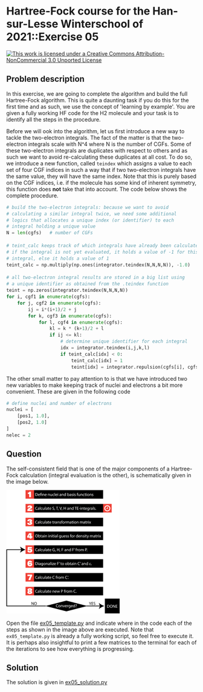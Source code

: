 # Hartree-Fock course for the Han-sur-Lesse Winterschool of 2021::Exercise 05

[![This work is licensed under a Creative Commons Attribution-NonCommercial 3.0 Unported License](https://i.creativecommons.org/l/by-nc/3.0/88x31.png)](http://creativecommons.org/licenses/by-nc/3.0/)

## Problem description
In this exercise, we are going to complete the algorithm and build the full
Hartree-Fock algorithm. This is quite a daunting task if you do this for the
first time and as such, we use the concept of 'learning by example'. You are
given a fully working HF code for the H2 molecule and your task is to identify
all the steps in the procedure.

Before we will ook into the algorithm, let us first introduce a new way to
tackle the two-electron integrals. The fact of the matter is that the two-
electron integrals scale with N^4 where N is the number of CGFs. Some of
these two-electron integrals are duplicates with respect to others and as
such we want to avoid re-calculating these duplicates at all cost. To do so,
we introduce a new function, called `teindex` which assigns a value to
each set of four CGF indices in such a way that if two two-electron integrals
have the same value, they will have the same index. Note that this is purely
based on the CGF indices, i.e. if the molecule has some kind of inherent
symmetry, this function does **not** take that into account. The code below
shows the complete procedure.

```python
# build the two-electron integrals: because we want to avoid
# calculating a similar integral twice, we need some additional
# logics that allocates a unique index (or identifier) to each
# integral holding a unique value
N = len(cgfs)   # number of CGFs

# teint_calc keeps track of which integrals have already been calculated.
# if the integral is not yet evaluated, it holds a value of -1 for this
# integral, else it holds a value of 1
teint_calc = np.multiply(np.ones(integrator.teindex(N,N,N,N)), -1.0)

# all two-electron integral results are stored in a big list using
# a unique identifier as obtained from the .teindex function
teint = np.zeros(integrator.teindex(N,N,N,N))
for i, cgf1 in enumerate(cgfs):
    for j, cgf2 in enumerate(cgfs):
        ij = i*(i+1)/2 + j
        for k, cgf3 in enumerate(cgfs):
            for l, cgf4 in enumerate(cgfs):
                kl = k * (k+1)/2 + l
                if ij <= kl:
                    # determine unique identifier for each integral
                    idx = integrator.teindex(i,j,k,l)
                    if teint_calc[idx] < 0:
                        teint_calc[idx] = 1
                        teint[idx] = integrator.repulsion(cgfs[i], cgfs[j], cgfs[k], cgfs[l])
```

The other small matter to pay attention to is that we have introduced two
new variables to make keeping track of nuclei and electrons a bit more
convenient. These are given in the following code

```python
# define nuclei and number of electrons
nuclei = [
    [pos1, 1.0],
    [pos2, 1.0]
]
nelec = 2
```

## Question
The self-consistent field that is one of the major components of a Hartree-Fock
calculation (integral evaluation is the other), is schematically given in the
image below.

![Schematic depiction of the self-consistent field procedure](../img/scf_cycle.png)

Open the file [ex05_template.py](ex05_template.py) and indicate where in the
code each of the steps as shown in the image above are executed. Note that
`ex05_template.py` is already a fully working script, so feel free to execute
it. It is perhaps also insightful to print a few matrices to the terminal
for each of the iterations to see how everything is progressing.

## Solution
The solution is given in [ex05_solution.py](ex05_solution.py)